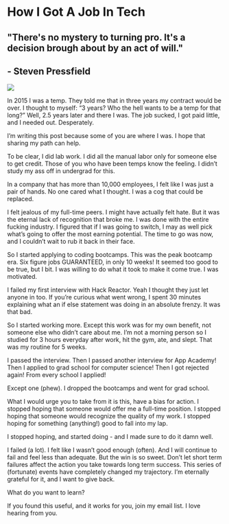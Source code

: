 # How I Got A Job In Tech

## "There's no mystery to turning pro. It's a decision brough about by an act of will."

## - Steven Pressfield

<img src="https://images.unsplash.com/photo-1531297484001-80022131f5a1?ixlib=rb-1.2.1&auto=format&fit=crop&w=1414&q=80">

In 2015 I was a temp. They told me that in three years my contract would be over. I thought to myself: “3 years? Who the hell wants to be a temp for that long?” Well, 2.5 years later and there I was. The job sucked, I got paid little, and I needed out. Desperately.

I’m writing this post because some of you are where I was. I hope that sharing my path can help.

To be clear, I did lab work. I did all the manual labor only for someone else to get credit. Those of you who have been temps know the feeling. I didn’t study my ass off in undergrad for this.

In a company that has more than 10,000 employees, I felt like I was just a pair of hands. No one cared what I thought. I was a cog that could be replaced.

I felt jealous of my full-time peers. I might have actually felt hate. But it was the eternal lack of recognition that broke me. I was done with the entire fucking industry. I figured that if I was going to switch, I may as well pick what’s going to offer the most earning potential. The time to go was now, and I couldn’t wait to rub it back in their face.

So I started applying to coding bootcamps. This was the peak bootcamp era. Six figure jobs GUARANTEED, in only 10 weeks! It seemed too good to be true, but I bit. I was willing to do what it took to make it come true. I was motivated.

I failed my first interview with Hack Reactor. Yeah I thought they just let anyone in too. If you’re curious what went wrong, I spent 30 minutes explaining what an if else statement was doing in an absolute frenzy. It was that bad.

So I started working more. Except this work was for my own benefit, not someone else who didn’t care about me. I’m not a morning person so I studied for 3 hours everyday after work, hit the gym, ate, and slept. That was my routine for 5 weeks.

I passed the interview. Then I passed another interview for App Academy! Then I applied to grad school for computer science! Then I got rejected again! From every school I applied!

Except one (phew). I dropped the bootcamps and went for grad school.

What I would urge you to take from it is this, have a bias for action. I stopped hoping that someone would offer me a full-time position. I stopped hoping that someone would recognize the quality of my work. I stopped hoping for something (anything!) good to fall into my lap.

I stopped hoping, and started doing - and I made sure to do it damn well.

I failed (a lot). I felt like I wasn’t good enough (often). And I will continue to fail and feel less than adequate. But the win is so sweet. Don’t let short term failures affect the action you take towards long term success. This series of (fortunate) events have completely changed my trajectory. I’m eternally grateful for it, and I want to give back.

What do you want to learn?

If you found this useful, and it works for you, join my email list. I love hearing from you.
